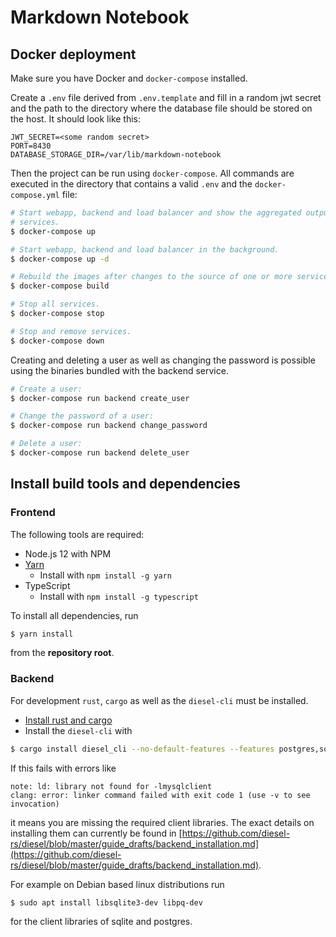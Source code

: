 # Markdown Notebook

## Docker deployment

Make sure you have Docker and `docker-compose` installed.

Create a `.env` file derived from `.env.template` and fill in a random jwt
secret and the path to the directory where the database file should be stored on
the host. It should look like this:

```dotenv
JWT_SECRET=<some random secret>
PORT=8430
DATABASE_STORAGE_DIR=/var/lib/markdown-notebook
```

Then the project can be run using `docker-compose`. All commands are executed
in the directory that contains a valid `.env` and the `docker-compose.yml` file:

```bash
# Start webapp, backend and load balancer and show the aggregated output of all
# services.
$ docker-compose up

# Start webapp, backend and load balancer in the background.
$ docker-compose up -d

# Rebuild the images after changes to the source of one or more services.
$ docker-compose build

# Stop all services.
$ docker-compose stop

# Stop and remove services.
$ docker-compose down
```

Creating and deleting a user as well as changing the password is possible using
the binaries bundled with the backend service.

```bash
# Create a user:
$ docker-compose run backend create_user

# Change the password of a user:
$ docker-compose run backend change_password

# Delete a user:
$ docker-compose run backend delete_user
```

## Install build tools and dependencies

### Frontend

The following tools are required:

- Node.js 12 with NPM
- [Yarn](https://yarnpkg.com/getting-started/install)
  - Install with `npm install -g yarn`
- TypeScript
  - Install with `npm install -g typescript`

To install all dependencies, run

```bash
$ yarn install
```

from the **repository root**.

### Backend

For development `rust`, `cargo` as well as the `diesel-cli` must be
installed.

- [Install rust and cargo](https://www.rust-lang.org/learn/get-started)
- Install the `diesel-cli` with

```bash
$ cargo install diesel_cli --no-default-features --features postgres,sqlite
```

If this fails with errors like

```
note: ld: library not found for -lmysqlclient
clang: error: linker command failed with exit code 1 (use -v to see invocation)
```

it means you are missing the required client libraries. The exact details on
installing them can currently be found in [https://github.com/diesel-rs/diesel/blob/master/guide_drafts/backend_installation.md](https://github.com/diesel-rs/diesel/blob/master/guide_drafts/backend_installation.md).

For example on Debian based linux distributions run

```bash
$ sudo apt install libsqlite3-dev libpq-dev
```

for the client libraries of sqlite and postgres.
